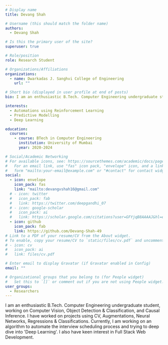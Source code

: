 ```yaml
---
# Display name
title: Devang Shah

# Username (this should match the folder name)
authors:
  - Devang Shah

# Is this the primary user of the site?
superuser: true

# Role/position
role: Research Student

# Organizations/Affiliations
organizations:
  - name: Dwarkadas J. Sanghvi College of Engineering
    url: ""

# Short bio (displayed in user profile at end of posts)
bio: I am an enthusiastic B.Tech. Computer Engineering undergraduate student, working on Computer Vision, Object Detection & Classification, and Causal Inference.

interests:
  - Automations using Reinforcement Learning
  - Predictive Modelling
  - Deep Learning

education:
  courses:
    - course: BTech in Computer Engineering
      institution: University of Mumbai
      year: 2020-2024

# Social/Academic Networking
# For available icons, see: https://sourcethemes.com/academic/docs/page-builder/#icons
#   For an email link, use "fas" icon pack, "envelope" icon, and a link in the
#   form "mailto:your-email@example.com" or "#contact" for contact widget.
social:
  - icon: envelope
    icon_pack: fas
    link: "mailto:devangvshah16@gmail.com"
  # - icon: twitter
  #   icon_pack: fab
  #   link: https://twitter.com/deepgandhi_07
  # - icon: google-scholar
  #   icon_pack: ai
  #   link: https://scholar.google.com/citations?user=GFYjqB8AAAAJ&hl=en
  - icon: github
    icon_pack: fab
    link: https://github.com/Devang-Shah-49
# Link to a PDF of your resume/CV from the About widget.
# To enable, copy your resume/CV to `static/files/cv.pdf` and uncomment the lines below.
# - icon: cv
#   icon_pack: ai
#   link: files/cv.pdf

# Enter email to display Gravatar (if Gravatar enabled in Config)
email: ""

# Organizational groups that you belong to (for People widget)
#   Set this to `[]` or comment out if you are not using People widget.
user_groups:
  - Researchers
---
```


I am an enthusiastic B.Tech. Computer Engineering undergraduate student, working on Computer Vision, Object Detection & Classification, and Causal Inference. I have worked on projects using CV, Augmentations, Neural Networks, Regressions & Classifications. Currently, I am working on an algorithm to automate the interview scheduling process and trying to deep dive into 'Deep Learning'. I also have keen interest in Full Stack Web Development.
